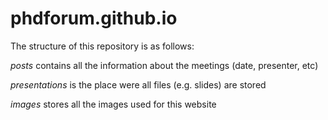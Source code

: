 # phdforum.github.io

The structure of this repository is as follows:

_posts_ contains all the information about the meetings (date, presenter, etc)

_presentations_ is the place were all files (e.g. slides) are stored

_images_ stores all the images used for this website 

